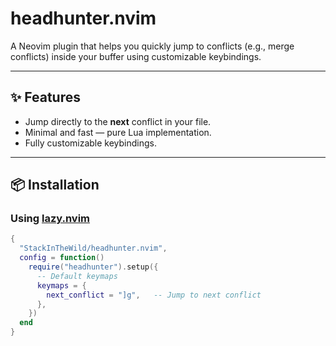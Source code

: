 # headhunter.nvim

A Neovim plugin that helps you quickly jump to conflicts (e.g., merge conflicts) inside your buffer using customizable keybindings.

---

## ✨ Features
- Jump directly to the **next** conflict in your file.
- Minimal and fast — pure Lua implementation.
- Fully customizable keybindings.

---

## 📦 Installation

### Using [lazy.nvim](https://github.com/folke/lazy.nvim)
```lua
{
  "StackInTheWild/headhunter.nvim",
  config = function()
    require("headhunter").setup({
      -- Default keymaps
      keymaps = {
        next_conflict = "]g",   -- Jump to next conflict
      },
    })
  end
}

